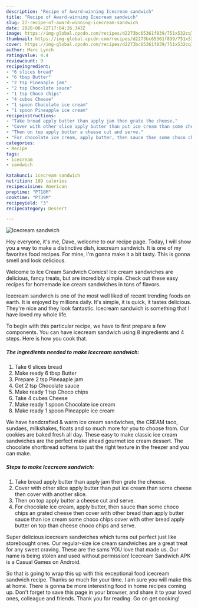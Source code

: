 ```yaml
---
description: "Recipe of Award-winning Icecream sandwich"
title: "Recipe of Award-winning Icecream sandwich"
slug: 27-recipe-of-award-winning-icecream-sandwich
date: 2020-08-22T17:04:26.343Z
image: https://img-global.cpcdn.com/recipes/d2273bc65361f839/751x532cq70/icecream-sandwich-recipe-main-photo.jpg
thumbnail: https://img-global.cpcdn.com/recipes/d2273bc65361f839/751x532cq70/icecream-sandwich-recipe-main-photo.jpg
cover: https://img-global.cpcdn.com/recipes/d2273bc65361f839/751x532cq70/icecream-sandwich-recipe-main-photo.jpg
author: Marc Lynch
ratingvalue: 4.4
reviewcount: 9
recipeingredient:
- "6 slices bread"
- "6 tbsp Butter"
- "2 tsp Pineaaple jam"
- "2 tsp Chocolate sauce"
- "1 tsp Choco chips"
- "4 cubes Cheese"
- "1 spoon Chocolate ice cream"
- "1 spoon Pineapple ice cream"
recipeinstructions:
- "Take bread apply butter than apply jam then grate the cheese."
- "Cover with other slice apply butter than put ice cream than some cheese then cover with another slice."
- "Then on top apply butter a cheese cut and serve."
- "For chocolate ice cream, apply butter, then sauce than some choco chips an grated cheese then cover with other bread than apply butter sauce than ice cream some choco chips cover with other bread apply butter on top than cheese choco chips and serve."
categories:
- Recipe
tags:
- icecream
- sandwich

katakunci: icecream sandwich 
nutrition: 189 calories
recipecuisine: American
preptime: "PT18M"
cooktime: "PT39M"
recipeyield: "3"
recipecategory: Dessert

---
```



![Icecream sandwich](https://img-global.cpcdn.com/recipes/d2273bc65361f839/751x532cq70/icecream-sandwich-recipe-main-photo.jpg)

Hey everyone, it's me, Dave, welcome to our recipe page. Today, I will show you a way to make a distinctive dish, icecream sandwich. It is one of my favorites food recipes. For mine, I'm gonna make it a bit tasty. This is gonna smell and look delicious.

Welcome to Ice Cream Sandwich Comics! Ice cream sandwiches are delicious, fancy treats, but are incredibly simple. Check out these easy recipes for homemade ice cream sandwiches in tons of flavors.

Icecream sandwich is one of the most well liked of recent trending foods on earth. It is enjoyed by millions daily. It's simple, it is quick, it tastes delicious. They're nice and they look fantastic. Icecream sandwich is something that I have loved my whole life.


To begin with this particular recipe, we have to first prepare a few components. You can have icecream sandwich using 8 ingredients and 4 steps. Here is how you cook that.

<!--inarticleads1-->

##### The ingredients needed to make Icecream sandwich:

1. Take 6 slices bread
1. Make ready 6 tbsp Butter
1. Prepare 2 tsp Pineaaple jam
1. Get 2 tsp Chocolate sauce
1. Make ready 1 tsp Choco chips
1. Take 4 cubes Cheese
1. Make ready 1 spoon Chocolate ice cream
1. Make ready 1 spoon Pineapple ice cream


We have handcrafted &amp; warm ice cream sandwiches, the CREAM taco, sundaes, milkshakes, floats and so much more for you to choose from. Our cookies are baked fresh all day. These easy to make classic ice cream sandwiches are the perfect make ahead gourmet ice cream dessert. The chocolate shortbread softens to just the right texture in the freezer and you can make. 

<!--inarticleads2-->

##### Steps to make Icecream sandwich:

1. Take bread apply butter than apply jam then grate the cheese.
1. Cover with other slice apply butter than put ice cream than some cheese then cover with another slice.
1. Then on top apply butter a cheese cut and serve.
1. For chocolate ice cream, apply butter, then sauce than some choco chips an grated cheese then cover with other bread than apply butter sauce than ice cream some choco chips cover with other bread apply butter on top than cheese choco chips and serve.


Super delicious icecream sandwiches which turns out perfect just like storebought ones. Our regular-size ice cream sandwiches are a great treat for any sweet craving. These are the sams YOU love that made us. Our name is being stolen and used without permission! Icecream Sandwich APK is a Casual Games on Android. 

So that is going to wrap this up with this exceptional food icecream sandwich recipe. Thanks so much for your time. I am sure you will make this at home. There is gonna be more interesting food in home recipes coming up. Don't forget to save this page in your browser, and share it to your loved ones, colleague and friends. Thank you for reading. Go on get cooking!
